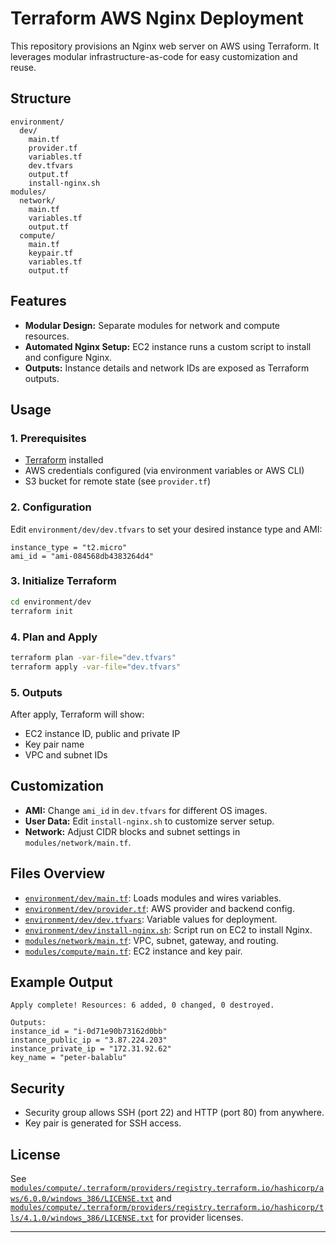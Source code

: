 # Terraform AWS Nginx Deployment

This repository provisions an Nginx web server on AWS using Terraform. It leverages modular infrastructure-as-code for easy customization and reuse.

## Structure

```
environment/
  dev/
    main.tf
    provider.tf
    variables.tf
    dev.tfvars
    output.tf
    install-nginx.sh
modules/
  network/
    main.tf
    variables.tf
    output.tf
  compute/
    main.tf
    keypair.tf
    variables.tf
    output.tf
```

## Features

- **Modular Design:** Separate modules for network and compute resources.
- **Automated Nginx Setup:** EC2 instance runs a custom script to install and configure Nginx.
- **Outputs:** Instance details and network IDs are exposed as Terraform outputs.

## Usage

### 1. Prerequisites

- [Terraform](https://www.terraform.io/downloads.html) installed
- AWS credentials configured (via environment variables or AWS CLI)
- S3 bucket for remote state (see `provider.tf`)

### 2. Configuration

Edit `environment/dev/dev.tfvars` to set your desired instance type and AMI:

```hcl
instance_type = "t2.micro"
ami_id = "ami-084568db4383264d4"
```

### 3. Initialize Terraform

```sh
cd environment/dev
terraform init
```

### 4. Plan and Apply

```sh
terraform plan -var-file="dev.tfvars"
terraform apply -var-file="dev.tfvars"
```

### 5. Outputs

After apply, Terraform will show:

- EC2 instance ID, public and private IP
- Key pair name
- VPC and subnet IDs

## Customization

- **AMI:** Change `ami_id` in `dev.tfvars` for different OS images.
- **User Data:** Edit `install-nginx.sh` to customize server setup.
- **Network:** Adjust CIDR blocks and subnet settings in `modules/network/main.tf`.

## Files Overview

- [`environment/dev/main.tf`](environment/dev/main.tf): Loads modules and wires variables.
- [`environment/dev/provider.tf`](environment/dev/provider.tf): AWS provider and backend config.
- [`environment/dev/dev.tfvars`](environment/dev/dev.tfvars): Variable values for deployment.
- [`environment/dev/install-nginx.sh`](environment/dev/install-nginx.sh): Script run on EC2 to install Nginx.
- [`modules/network/main.tf`](modules/network/main.tf): VPC, subnet, gateway, and routing.
- [`modules/compute/main.tf`](modules/compute/main.tf): EC2 instance and key pair.

## Example Output

```
Apply complete! Resources: 6 added, 0 changed, 0 destroyed.

Outputs:
instance_id = "i-0d71e90b73162d0bb"
instance_public_ip = "3.87.224.203"
instance_private_ip = "172.31.92.62"
key_name = "peter-balablu"
```

## Security

- Security group allows SSH (port 22) and HTTP (port 80) from anywhere.
- Key pair is generated for SSH access.

## License

See [`modules/compute/.terraform/providers/registry.terraform.io/hashicorp/aws/6.0.0/windows_386/LICENSE.txt`](modules/compute/.terraform/providers/registry.terraform.io/hashicorp/aws/6.0.0/windows_386/LICENSE.txt) and [`modules/compute/.terraform/providers/registry.terraform.io/hashicorp/tls/4.1.0/windows_386/LICENSE.txt`](modules/compute/.terraform/providers/registry.terraform.io/hashicorp/tls/4.1.0/windows_386/LICENSE.txt) for provider licenses.

---
